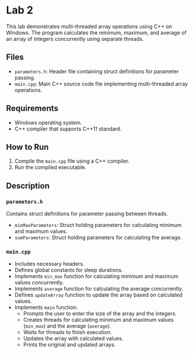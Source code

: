 # Lab 2

This lab demonstrates multi-threaded array operations using C++ on Windows. The program calculates the minimum, maximum, and average of an array of integers concurrently using separate threads.

## Files

- `parameters.h`: Header file containing struct definitions for parameter passing.
- `main.cpp`: Main C++ source code file implementing multi-threaded array operations.

## Requirements

- Windows operating system.
- C++ compiler that supports C++11 standard.

## How to Run

1. Compile the `main.cpp` file using a C++ compiler.
2. Run the compiled executable.

## Description

### `parameters.h`

Contains struct definitions for parameter passing between threads.

- `minMaxParameters`: Struct holding parameters for calculating minimum and maximum values.
- `sumParameters`: Struct holding parameters for calculating the average.

### `main.cpp`

- Includes necessary headers.
- Defines global constants for sleep durations.
- Implements `min_max` function for calculating minimum and maximum values concurrently.
- Implements `average` function for calculating the average concurrently.
- Defines `updateArray` function to update the array based on calculated values.
- Implements `main` function:
    - Prompts the user to enter the size of the array and the integers.
    - Creates threads for calculating minimum and maximum values (`min_max`) and the average (`average`).
    - Waits for threads to finish execution.
    - Updates the array with calculated values.
    - Prints the original and updated arrays.
